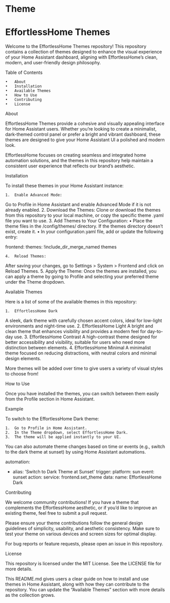 # Theme
# EffortlessHome Themes

Welcome to the EffortlessHome Themes repository! This repository contains a collection of themes designed to enhance the visual experience of your Home Assistant dashboard, aligning with EffortlessHome’s clean, modern, and user-friendly design philosophy.

Table of Contents

	•	About
	•	Installation
	•	Available Themes
	•	How to Use
	•	Contributing
	•	License

About

EffortlessHome Themes provide a cohesive and visually appealing interface for Home Assistant users. Whether you’re looking to create a minimalist, dark-themed control panel or prefer a bright and vibrant dashboard, these themes are designed to give your Home Assistant UI a polished and modern look.

EffortlessHome focuses on creating seamless and integrated home automation solutions, and the themes in this repository help maintain a consistent user experience that reflects our brand’s aesthetic.

Installation

To install these themes in your Home Assistant instance:

	1.	Enable Advanced Mode:
Go to Profile in Home Assistant and enable Advanced Mode if it is not already enabled.
	2.	Download the Themes:
Clone or download the themes from this repository to your local machine, or copy the specific theme .yaml file you want to use.
	3.	Add Themes to Your Configuration:
	•	Place the theme files in the /config/themes/ directory. If the themes directory doesn’t exist, create it.
	•	In your configuration.yaml file, add or update the following entry:

frontend:
  themes: !include_dir_merge_named themes


	4.	Reload Themes:
After saving your changes, go to Settings > System > Frontend and click on Reload Themes.
	5.	Apply the Theme:
Once the themes are installed, you can apply a theme by going to Profile and selecting your preferred theme under the Theme dropdown.

Available Themes

Here is a list of some of the available themes in this repository:

	1.	EffortlessHome Dark
A sleek, dark theme with carefully chosen accent colors, ideal for low-light environments and night-time use.
	2.	EffortlessHome Light
A bright and clean theme that enhances visibility and provides a modern feel for day-to-day use.
	3.	EffortlessHome Contrast
A high-contrast theme designed for better accessibility and visibility, suitable for users who need more distinction between elements.
	4.	EffortlessHome Minimal
A minimalist theme focused on reducing distractions, with neutral colors and minimal design elements.

More themes will be added over time to give users a variety of visual styles to choose from!

How to Use

Once you have installed the themes, you can switch between them easily from the Profile section in Home Assistant.

Example

To switch to the EffortlessHome Dark theme:

	1.	Go to Profile in Home Assistant.
	2.	In the Theme dropdown, select EffortlessHome Dark.
	3.	The theme will be applied instantly to your UI.

You can also automate theme changes based on time or events (e.g., switch to the dark theme at sunset) by using Home Assistant automations.

automation:
  - alias: 'Switch to Dark Theme at Sunset'
    trigger:
      platform: sun
      event: sunset
    action:
      service: frontend.set_theme
      data:
        name: EffortlessHome Dark

Contributing

We welcome community contributions! If you have a theme that complements the EffortlessHome aesthetic, or if you’d like to improve an existing theme, feel free to submit a pull request.

Please ensure your theme contributions follow the general design guidelines of simplicity, usability, and aesthetic consistency. Make sure to test your theme on various devices and screen sizes for optimal display.

For bug reports or feature requests, please open an issue in this repository.

License

This repository is licensed under the MIT License. See the LICENSE file for more details.

This README.md gives users a clear guide on how to install and use themes in Home Assistant, along with how they can contribute to the repository. You can update the “Available Themes” section with more details as the collection grows.